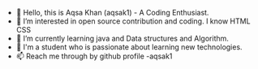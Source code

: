 - 👋 Hello, this is Aqsa Khan (aqsak1) - A Coding Enthusiast.
- 👀 I’m interested in open source contribution and coding. I know HTML CSS
- 🌱 I’m currently learning java and Data structures and Algorithm.
- 💞️ I'm a student who is passionate about learning new technologies.
- 📫 Reach me through by github profile -aqsak1

<!---
aqsak1/aqsak1 is a ✨ special ✨ repository because its `README.md` (this file) appears on your GitHub profile.
You can click the Preview link to take a look at your changes.
--->

